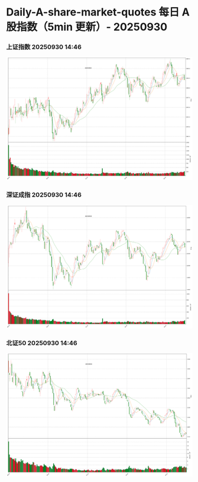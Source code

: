
# Daily-A-share-market-quotes 每日 A 股指数（5min 更新）- 20250930

### 上证指数 20250930 14:46
![](./fig/2025/9/20250930-sh000001.png)

### 深证成指 20250930 14:46
![](./fig/2025/9/20250930-sz399001.png)

### 北证50 20250930 14:46
![](./fig/2025/9/20250930-bj899050.png)
